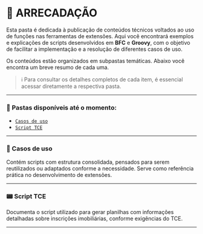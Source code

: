 # 📁 ARRECADAÇÃO

Esta pasta é dedicada à publicação de conteúdos técnicos voltados ao uso de funções nas ferramentas de extensões. Aqui você encontrará exemplos e explicações de scripts desenvolvidos em **BFC** e **Groovy**, com o objetivo de facilitar a implementação e a resolução de diferentes casos de uso.

Os conteúdos estão organizados em subpastas temáticas. Abaixo você encontra um breve resumo de cada uma.

> ℹ️ Para consultar os detalhes completos de cada item, é essencial acessar diretamente a respectiva pasta.

---

### 📂 Pastas disponíveis até o momento:

* [`Casos de uso`](https://github.com/valcaZl/Documentacao/tree/main/Arrecada%C3%A7%C3%A3o/Casos%20de%20Uso)
* [`Script TCE`](https://github.com/valcaZl/Documentacao/tree/main/Arrecada%C3%A7%C3%A3o/Script%20TCE)

---

### 🔧 Casos de uso

Contém scripts com estrutura consolidada, pensados para serem reutilizados ou adaptados conforme a necessidade. Serve como referência prática no desenvolvimento de extensões.

---

### 📟 Script TCE

Documenta o script utilizado para gerar planilhas com informações detalhadas sobre inscrições imobiliárias, conforme exigências do TCE.

---